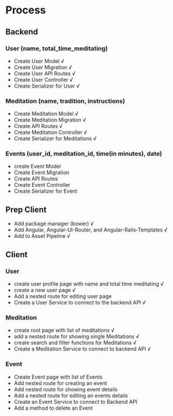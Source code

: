 # Process

## Backend
### User (name, total_time_meditating)
  - Create User Model √
  - Create User Migration √
  - Create User API Routes √
  - Create User Controller √
  - Create Serializer for User √

### Meditation (name, tradition, instructions)
  - Create Meditation Model √
  - Create Meditation Migration √
  - Create API Routes √
  - Create Meditation Controller √
  - Create Serializer for Meditations √

### Events (user_id, meditation_id, time(in minutes), date)
  - create Event Model
  - Create Event Migration
  - Create API Routes
  - Create Event Controller
  - Create Serializer for Event

## Prep Client
  - Add package manager (bower) √
  - Add Angular, Angular-UI-Router, and Angular-Rails-Templates √
  - Add to Asset Pipeline √

## Client

### User
  - create user profile page with name and total time meditating √
  - create a new user page √
  - Add a nested route for editing user page
  - Create a User Service to connect to the backend API √

### Meditation
  - create root page with list of meditations √
  - add a nested route for showing single Meditations √
  - create search and filter functions for Meditations √
  - Create a Meditation Service to connect to backend API √

### Event
  - Create Event page with list of Events
  - Add nested route for creating an event
  - Add nested route for showing event details
  - Add a nested route for editing an events details
  - Create an Event Service to connect to Backend API
  - Add a method to delete an Event
